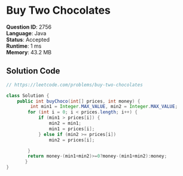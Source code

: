 # Buy Two Chocolates

**Question ID**: 2756  
**Language**: Java  
**Status**: Accepted  
**Runtime**: 1 ms  
**Memory**: 43.2 MB  

## Solution Code
```java
// https://leetcode.com/problems/buy-two-chocolates

class Solution {
    public int buyChoco(int[] prices, int money) {
         int min1 = Integer.MAX_VALUE, min2 = Integer.MAX_VALUE;
        for (int i = 0; i < prices.length; i++) {
            if (min1 > prices[i]) {
                min2 = min1;
                min1 = prices[i];
            } else if (min2 >= prices[i])
                min2 = prices[i];

        }
        return money-(min1+min2)>=0?money-(min1+min2):money;
       }
}
```
